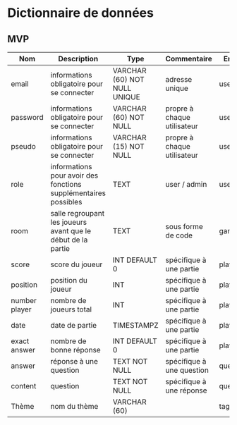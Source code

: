 # Dictionnaire de données

## MVP

<!-- - login: permet de se connecter `/login`
- contact: permet de contacter les admins du site  `/contact`
- inscription: permet qu'un visiteur se créer un compte `/signin`
- profil: permet de modifier ses informations `/profil`
- historique: permet de récupérer les informations de l'historique des partie de l'utilisateur `/history`
- admin: permet d'effectuer les actions inhérente au rôle d'administrateur du site (lire les contacts, rajouter des questions, etc) `/admin`
- partie: lors d'un join ou suite à une création de partie `/room` -->

Nom |   Description                     | Type   | Commentaire                              | Entité                     |
-------|--------------------------------|--------|----------------------------------------------------|---------------------------------|
|   email     |   informations obligatoire pour se connecter      |    VARCHAR (60) NOT NULL UNIQUE     |   adresse unique    |     user    |
|   password     |   informations obligatoire pour se connecter      |    VARCHAR (60) NOT NULL     |   propre à chaque utilisateur    |     user    |
|   pseudo     |   informations obligatoire pour se connecter      |    VARCHAR (15) NOT NULL      |   propre à chaque utilisateur    |     user    |
|   role     |   informations pour avoir des fonctions supplémentaires possibles      |    TEXT     |   user / admin    |     user    |
|   room     |   salle regroupant les joueurs avant que le début de la partie      |    TEXT     |   sous forme de code    |     game    |
|   score     |   score du joueur      |    INT DEFAULT 0     |   spécifique à une partie  |     play    |
|   position     |   position du joueur      |    INT     |   spécifique à une partie    |     play    |
|   number player     |   nombre de joueurs total       |    INT     |   spécifique à une partie    |     play    |
|   date     |   date de partie      |    TIMESTAMPZ     |   spécifique à une partie    |     play    |
|   exact answer     |   nombre de bonne réponse      |    INT DEFAULT 0     |   spécifique à une partie    |     play    |
|   answer     |   réponse à une question      |    TEXT NOT NULL     |   spécifique à une question    |     question    |
|   content     |   question      |    TEXT NOT NULL     |   spécifique à une réponse    |      question    |
|   Thème     |   nom du thème      |    VARCHAR (60)     |       |     tag    |

         
<!-- ## Evolutions potentielles

Numero      |   Endpoint           | HTTP | Données à transmettre | Description                     |
------------|----------------------|------|-----------------------|---------------------------------|
1           |  /contact            | GET  | subject, content      | Récupère les messages des formulaires de contact
2           |  /profil/user/[id]   | DELETE| id,pseudo            | L'utilisateur peut supprimer définitivement son compte -->